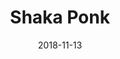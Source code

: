 ---
layout: post
title: Shaka Ponk
date: 2018-11-13
categories: upcoming
location: La Cigale
image: shaka-ponk.jpg
playlist: 111577883/artist/0VJIBKdqJygrupAxpSTk7q/dark
---